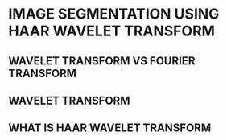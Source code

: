 # IMAGE SEGMENTATION USING HAAR WAVELET TRANSFORM

## WAVELET TRANSFORM VS FOURIER TRANSFORM
## WAVELET TRANSFORM
## WHAT IS HAAR WAVELET TRANSFORM


